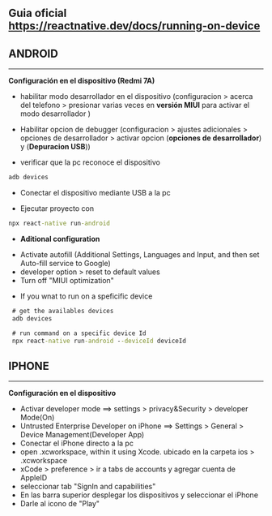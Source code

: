 ## Guia oficial <https://reactnative.dev/docs/running-on-device>

## ANDROID
---

<b>Configuración en el dispositivo (Redmi 7A)</b>

* habilitar modo desarrollador en el dispositivo
(configuracion > acerca del telefono > presionar varias veces en **versión MIUI** para activar el modo desarrollador )

* Habilitar opcion de debugger (configuracion > ajustes adicionales > opciones de desarrollador > activar opcion (**opciones de desarrollador**) y (**Depuracion USB**))

* verificar que la pc reconoce el dispositivo
```cmd
adb devices
```

* Conectar el dispositivo mediante USB a la pc

* Ejecutar proyecto con 
```cmd
npx react-native run-android
```
* **Aditional configuration**
- Activate autofill (Additional Settings, Languages and Input, and then set Auto-fill service to Google)
- developer option > reset to default values 
- Turn off "MIUI optimization" 

* If you wnat to run on a speficific device

```cmd
 # get the availables devices
 adb devices

 # run command on a specific device Id
 npx react-native run-android --deviceId deviceId
```


## IPHONE
---
<b>Configuración en el dispositivo</b>

* Activar developer mode ==> settings > privacy&Security > developer Mode(On)
* Untrusted Enterprise Developer on iPhone ==> Settings > General > Device Management(Developer App)
* Conectar el iPhone directo a la pc
* open .xcworkspace, within it using Xcode. ubicado en la carpeta ios > .xcworkspace
* xCode > preference > ir a tabs de accounts y agregar cuenta de AppleID
* seleccionar tab "SignIn and capabilities" 
* En las barra superior desplegar los dispositivos y seleccionar el iPhone
* Darle al icono de "Play"